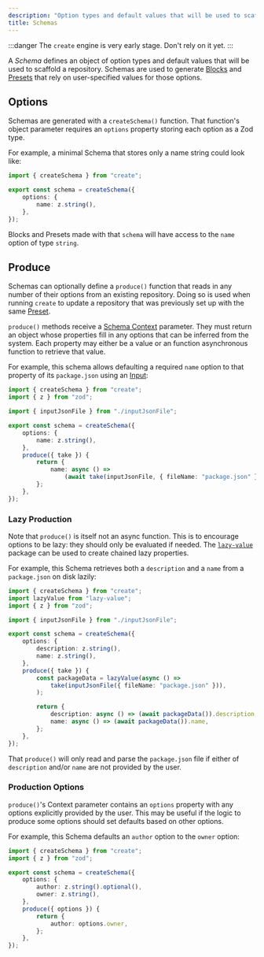 ```yaml
---
description: "Option types and default values that will be used to scaffold a repository."
title: Schemas
---
```


:::danger
The `create` engine is very early stage.
Don't rely on it yet.
:::

A _Schema_ defines an object of option types and default values that will be used to scaffold a repository.
Schemas are used to generate [Blocks](./blocks) and [Presets](./presets.md) that rely on user-specified values for those options.

## Options

Schemas are generated with a `createSchema()` function.
That function's object parameter requires an `options` property storing each option as a Zod type.

For example, a minimal Schema that stores only a name string could look like:

```ts
import { createSchema } from "create";

export const schema = createSchema({
	options: {
		name: z.string(),
	},
});
```

Blocks and Presets made with that `schema` will have access to the `name` option of type `string`.

## Produce

Schemas can optionally define a `produce()` function that reads in any number of their options from an existing repository.
Doing so is used when running `create` to update a repository that was previously set up with the same [Preset](./preset).

`produce()` methods receive a [Schema Context](../runtime/contexts#schema-contexts) parameter.
They must return an object whose properties fill in any options that can be inferred from the system.
Each property may either be a value or an function asynchronous function to retrieve that value.

For example, this schema allows defaulting a required `name` option to that property of its `package.json` using an [Input](./input):

```ts
import { createSchema } from "create";
import { z } from "zod";

import { inputJsonFile } from "./inputJsonFile";

export const schema = createSchema({
	options: {
		name: z.string(),
	},
	produce({ take }) {
		return {
			name: async () =>
				(await take(inputJsonFile, { fileName: "package.json" })).name,
		};
	},
});
```

### Lazy Production

Note that `produce()` is itself not an async function.
This is to encourage options to be lazy: they should only be evaluated if needed.
The [`lazy-value`](https://www.npmjs.com/package/lazy-value) package can be used to create chained lazy properties.

For example, this Schema retrieves both a `description` and a `name` from a `package.json` on disk lazily:

```ts
import { createSchema } from "create";
import lazyValue from "lazy-value";
import { z } from "zod";

import { inputJsonFile } from "./inputJsonFile";

export const schema = createSchema({
	options: {
		description: z.string(),
		name: z.string(),
	},
	produce({ take }) {
		const packageData = lazyValue(async () =>
			take(inputJsonFile({ fileName: "package.json" })),
		);

		return {
			description: async () => (await packageData()).description,
			name: async () => (await packageData()).name,
		};
	},
});
```

That `produce()` will only read and parse the `package.json` file if either of `description` and/or `name` are not provided by the user.

### Production Options

`produce()`'s Context parameter contains an `options` property with any options explicitly provided by the user.
This may be useful if the logic to produce some options should set defaults based on other options.

For example, this Schema defaults an `author` option to the `owner` option:

```ts
import { createSchema } from "create";
import { z } from "zod";

export const schema = createSchema({
	options: {
		author: z.string().optional(),
		owner: z.string(),
	},
	produce({ options }) {
		return {
			author: options.owner,
		};
	},
});
```
